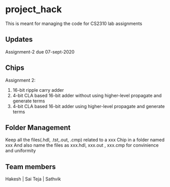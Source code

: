 # project_hack

This is meant for managing the code for CS2310 lab assignments

## Updates

Assignment-2 due 07-sept-2020

## Chips

Assignment 2:  

1. 16-bit ripple carry adder
2. 4-bit CLA based 16-bit adder without using higher-level propagate and generate terms
3. 4-bit CLA based 16-bit adder using higher-level propagate and generate terms

## Folder Management

Keep all the files(.hdl, .tst,.out, .cmp) related to a xxx Chip in a folder named xxx
And also name the files as xxx.hdl, xxx.out , xxx.cmp for convinience and uniformity

## Team members

Hakesh |
Sai Teja |
Sathvik